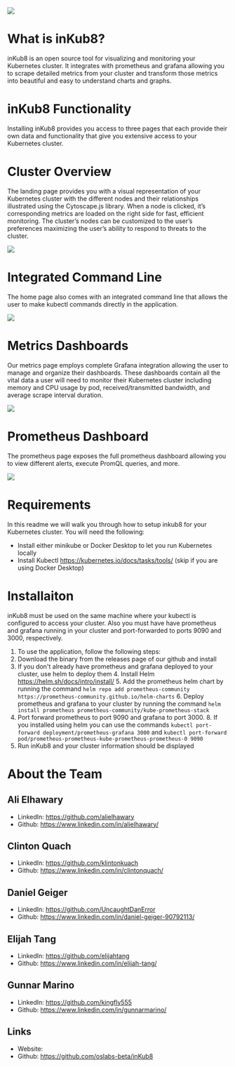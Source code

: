 <!-- Creating a Kubernetes Visualizer

git 
NOTE:
kubectl port-forward deployment/prometheus-grafana 3000
kubectl port-forward pod/prometheus-prometheus-kube-prometheus-prometheus-0 9090

Grafana password
prom-operator

helm install prometheus prometheus-community/kube-prometheus-stack

How To Deploy and Use inKub8
donwload the release from the Github release page and install the app. 
the app will connect to your Kubernetes cluster through the Kubernetes API so it needs to be run on the same computer. 

install dependencies after 

make sure you already have prometheus and grafana installed already, but if not install it using helm. 
-list out the steps for installing prometheus and grafana and how to deploy it in your cluster. -->


<img src="https://raw.githubusercontent.com/oslabs-beta/inKub8/main/src/assets/img/High_Resolution_Image_1.jpg">

# What is inKub8?

inKub8 is an open source tool for visualizing and monitoring your Kubernetes cluster. It integrates with prometheus and grafana allowing you to scrape detailed metrics from your cluster and transform those metrics into beautiful and easy to understand charts and graphs.

# inKub8 Functionality
Installing inKub8 provides you access to three pages that each provide their own data and functionality that give you extensive access to your Kubernetes cluster.

# Cluster Overview
The landing page provides you with a visual representation of your Kubernetes cluster with the different nodes and their relationships illustrated using the Cytoscape.js library. When a node is clicked, it’s corresponding metrics are loaded on the right side for fast, efficient monitoring. The cluster’s nodes can be customized to the user’s preferences maximizing the user’s ability to respond to threats to the cluster.

<img src="https://raw.githubusercontent.com/oslabs-beta/inKub8/main/src/assets/img/landingPage.gif">

# Integrated Command Line
The home page also comes with an integrated command line that allows the user to make kubectl commands directly in the application.

<img src="https://raw.githubusercontent.com/oslabs-beta/inKub8/main/src/assets/img/terminal%20zoomed.gif">

# Metrics Dashboards
Our metrics page employs complete Grafana integration allowing the user to manage and organize their dashboards. These dashboards contain all the vital data a user will need to monitor their Kubernetes cluster including memory and CPU usage by pod, received/transmitted bandwidth, and average scrape interval duration.

<img src="https://raw.githubusercontent.com/oslabs-beta/inKub8/main/src/assets/img/metricsPage.gif">

# Prometheus Dashboard
The prometheus page exposes the full prometheus dashboard allowing you to view different alerts, execute PromQL queries, and more.

<img src="https://raw.githubusercontent.com/oslabs-beta/inKub8/main/src/assets/img/prometheusPage.gif">

# Requirements

In this readme we will walk you through how to setup inkub8 for your Kubernetes cluster. You will need the following:
 - Install either minikube or Docker Desktop to let you run Kubernetes locally
 - Install Kubectl https://kubernetes.io/docs/tasks/tools/ (skip if you are using Docker Desktop)

# Installaiton
inKub8 must be used on the same machine where your kubectl is configured to access your cluster. Also you must have have prometheus and grafana running in your cluster and port-forwarded to ports 9090 and 3000, respectively.

1. To use the application, follow the following steps:
2. Download the binary from the releases page of our github and install
3. If you don't already have prometheus and grafana deployed to your cluster, use helm to deploy them
	4. 	Install Helm https://helm.sh/docs/intro/install/
	5. 	Add the prometheus helm chart by running the command `helm repo add prometheus-community https://prometheus-community.github.io/helm-charts`
	6. 	Deploy prometheus and grafana to your cluster by running the command `helm install prometheus prometheus-community/kube-prometheus-stack`
7. Port forward prometheus to port 9090 and grafana to port 3000.
    8. 	If you installed using helm you can use the commands `kubectl port-forward deployment/prometheus-grafana 3000` and `kubectl port-forward pod/prometheus-prometheus-kube-prometheus-prometheus-0 9090`
9. Run inKub8 and your cluster information should be displayed

# About the Team

## Ali Elhawary
- LinkedIn: https://github.com/alielhawary
- Github: https://www.linkedin.com/in/alielhawary/

## Clinton Quach

- LinkedIn: https://github.com/klintonkuach
- Github: https://www.linkedin.com/in/clintonquach/

## Daniel Geiger

- LinkedIn: https://github.com/UncaughtDanError
- Github: https://www.linkedin.com/in/daniel-geiger-90792113/

## Elijah Tang

- LinkedIn: https://github.com/elijahtang
- Github: https://www.linkedin.com/in/elijah-tang/

## Gunnar Marino

- LinkedIn: https://github.com/kingfly555
- Github: https://www.linkedin.com/in/gunnarmarino/

## Links

- Website: 
- Github: https://github.com/oslabs-beta/inKub8